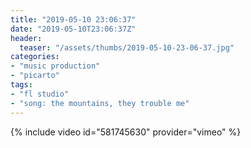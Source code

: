 ```yaml
---
title: "2019-05-10 23:06:37"
date: "2019-05-10T23:06:37Z"
header:
  teaser: "/assets/thumbs/2019-05-10-23-06-37.jpg"
categories:
- "music production"
- "picarto"
tags:
- "fl studio"
- "song: the mountains, they trouble me"
---
```

{% include video id="581745630" provider="vimeo" %}
